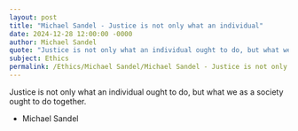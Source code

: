 ```yaml
---
layout: post
title: "Michael Sandel - Justice is not only what an individual"
date: 2024-12-28 12:00:00 -0000
author: Michael Sandel
quote: "Justice is not only what an individual ought to do, but what we as a society ought to do together."
subject: Ethics
permalink: /Ethics/Michael Sandel/Michael Sandel - Justice is not only what an individual
---
```


Justice is not only what an individual ought to do, but what we as a society ought to do together.

- Michael Sandel
